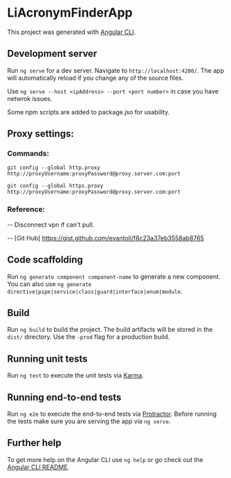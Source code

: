 # LiAcronymFinderApp

This project was generated with [Angular CLI](https://github.com/angular/angular-cli).

## Development server

Run `ng serve` for a dev server. Navigate to `http://localhost:4200/`. The app will automatically reload if you change any of the source files.

Use `ng serve --host <ipAddress> --port <port number>` in case you have netwrok issues.
  
Some npm scripts are added to package.jso for usability.

## Proxy settings:

### Commands:

`git config --global http.proxy http://proxyUsername:proxyPassword@proxy.server.com:port`

`git config --global https.proxy http://proxyUsername:proxyPassword@proxy.server.com:port`

### Reference:
-- Disconnect vpn if can't pull.

-- [Git Hub] https://gist.github.com/evantoli/f8c23a37eb3558ab8765

## Code scaffolding

Run `ng generate component component-name` to generate a new component. You can also use `ng generate directive|pipe|service|class|guard|interface|enum|module`.

## Build

Run `ng build` to build the project. The build artifacts will be stored in the `dist/` directory. Use the `-prod` flag for a production build.

## Running unit tests

Run `ng test` to execute the unit tests via [Karma](https://karma-runner.github.io).

## Running end-to-end tests

Run `ng e2e` to execute the end-to-end tests via [Protractor](http://www.protractortest.org/).
Before running the tests make sure you are serving the app via `ng serve`.

## Further help

To get more help on the Angular CLI use `ng help` or go check out the [Angular CLI README](https://github.com/angular/angular-cli/blob/master/README.md).
